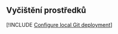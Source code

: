 ## <a name="clean-up-resources"></a>Vyčištění prostředků

[!INCLUDE [Configure local Git deployment](clean-up-section-cli-no-h.md)]
